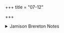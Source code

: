+++
title = "07-12"

+++

<details><summary>Jamison Brereton Notes</summary>

These two tṛcas (7-9, 10-12) are in Gāyatrī, and the first tṛca esp. is an elementary production, with almost no tricks (though see vs. 9). One wonders whether great swaths of RV-period poetry were similarly lackluster and therefore not generally preserved.
</details>
